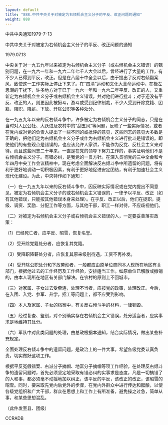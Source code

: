```yaml
---
layout: default
title: "888.中共中央关于对被定为右倾机会主义分子的平反、改正问题的通知"
weight: 888
---
```


中共中央通知1979-7-13

中共中央关于对被定为右倾机会主义分子的平反、改正问题的通知

1979.07.13

中央关于对一九五九年以来被定为右倾机会主义分子（或右倾机会主义错误）的甄别问题，在一九六一年和一九六二年七千人大会以后，曾经进行了大量的工作，有不少人已得到平反，改正。但是在八届十中全会以后，由于提出了反对右倾翻案风，致使这一工作实际上停止下来了。在“四清”运动和文化大革命运动中，在极左思潮的干扰下，许多地方对于已于一九六一年和一九六二年平反、改正的人，又重新定为右倾机会主义分子或右倾机会主义错误，并对他们进行批斗；对于还没有平反、改正的人，则更因此被揪斗，游斗或受到纪律制裁，不少人受到开除党籍、团籍、降职、降薪、下放、开除公职等各种处分。

在一九五九年以来的反右倾斗争中，许多被定为右倾机会主义分子的同志，只是在当时对人民公社、大跃进及农村中的“刮五风”等问题，反映了一些实际情况，或者在党内或对党的负责人提出了一些不同的或批评的意见，这些同志的意见大多数是正确的，把他们定为右倾机会主义分子或作为右倾机会主义进行批斗是错误的。即使他们的有些观点是错误的，也应该允许人家讲，不能作为反党、反社会主义来对待。而且这些同志二十年来，一直是在党的领导下努力工作的，事实证明他们不是右倾机会主义分子。有错必纠，是我党的一贯方针。在深入贯彻党的三中全会和今年四月中央工作会议精神中，现在考虑全面解决反右倾斗争中所遗留的问题，将有利于更好地调动一切积极因素，有利于更好地促进安定团结，有利于加速社会主义现代化建设。为此，中央特作如下通知：

（一）在一九五九年以来的反右倾斗争中，因反映实际情况或在党内提出不同意见，被定为右倾机会主义分子的或右倾机会主义错误的，一律予以平反、改正（如有其他错误，只能按其他错误本身来处理）。在乎反、改正以后，他们在捉职，提级、调资、奖励．分配工作等方面，与其他干部，职工一样对待，不应歧视他们。

（二）对被定为右倾机会主义分子或右倾机会主义错误的人，一定要妥善落实政策：

（1）已经死亡者，应平反、昭雪，恢复名誉。

（2）受开除党籍处分者，应恢复其党籍。

（3）受降职降薪处分者，应恢复其原来级别待遇，工资不再补发。

（4）受开除公职处分和下放劳动者，一般都应由原单位商同本人现所在地区有关部门，根据他过去的工作经历及工作经验，安排适当工作。如原单位已解散或撤销的，由本人现所在地区有关部门解决。在农村的原则上不回城市。

（三）对家属、子女过去受牵连，处理不当者，应按党的政策，处理改正。今后，在入团、入党、参军、升学，招工等问题上，都不应受到影响。

（四）本人及家属、子女的档案中，有关反右倾斗争的材料，一律销毁。

（五）经过复查、鉴别，对个别确实存在右倾机会主义错误，处分适当者，应实事求是地维持其处分。

（六）军队中对此类问题的处理，由总政根据本通知，结合实际情况，做出某些补充规定。

全面处理反右倾斗争中的遗留问题，是政治上的一件大事。希望各级党委认真负责，切实做好这项工作。

根据平反冤假错案、右派分子摘帽、地富分子摘帽等项工作经验，在处理反右倾斗争的遗留问题时，首先必须坚定地采取有错必纠的实事求是态度，凡是一切搞错了的人和事，都必须毫不动摇地加以纠正，该平反的平反，该改正的改正，该昭雪的昭雪。同时，要采取先党内后党外的步骤，在党内外群众中进行传达和酝酿，以使各级党组织和广大干部，群众在思想上和工作上有所准备，避免操之过急，简单从事，和某些思想混乱。

（此件发至县、团级）

CCRADB

